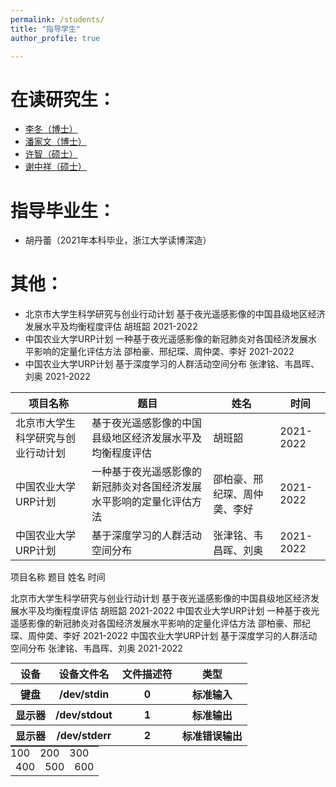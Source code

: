 ```yaml
---
permalink: /students/
title: "指导学生"
author_profile: true

---
```



在读研究生：
======
* [李冬（博士）](http://lidong.academic.site)
* [潘家文（博士）](https://pjw2146087.github.io/homepage/)
* [许智（硕士）](https://xuzhi0413.github.io/)
* [谢中祥（硕士）](https://zxxie-air.github.io/Page)

指导毕业生：
======
* 胡丹蕾（2021年本科毕业，浙江大学读博深造）

其他：
======
* 北京市大学生科学研究与创业行动计划 基于夜光遥感影像的中国县级地区经济发展水平及均衡程度评估 胡班韶 2021-2022
* 中国农业大学URP计划 一种基于夜光遥感影像的新冠肺炎对各国经济发展水平影响的定量化评估方法 邵柏豪、邢纪琛、周仲䶮、李好 2021-2022
* 中国农业大学URP计划 基于深度学习的人群活动空间分布  张津铭、韦昌晖、刘奥 2021-2022

|  项目名称   | 题目  |  姓名   | 时间  |
|  ----  | ----  | ----  | ----  |
| 北京市大学生科学研究与创业行动计划  | 基于夜光遥感影像的中国县级地区经济发展水平及均衡程度评估 | 胡班韶 | 2021-2022 |
| 中国农业大学URP计划  | 一种基于夜光遥感影像的新冠肺炎对各国经济发展水平影响的定量化评估方法 | 邵柏豪、邢纪琛、周仲䶮、李好 | 2021-2022 |
| 中国农业大学URP计划  | 基于深度学习的人群活动空间分布 | 张津铭、韦昌晖、刘奥 | 2021-2022 |


项目名称                            题目                                                                姓名                           时间  

北京市大学生科学研究与创业行动计划  基于夜光遥感影像的中国县级地区经济发展水平及均衡程度评估              胡班韶                         2021-2022 
中国农业大学URP计划                 一种基于夜光遥感影像的新冠肺炎对各国经济发展水平影响的定量化评估方法  邵柏豪、邢纪琛、周仲䶮、李好    2021-2022 
中国农业大学URP计划                 基于深度学习的人群活动空间分布                                       张津铭、韦昌晖、刘奥           2021-2022 



<table  style="margin:0;padding:0;border:0;">
        <tr>
            <th>设备</th>
            <th>设备文件名</th>
            <th>文件描述符</th>
            <th>类型</th>
        </tr>
        <tr>
            <th>键盘</th>
            <th>/dev/stdin</th>
            <th>0</th>
            <th>标准输入</th>
        </tr>
        <tr>
            <th>显示器</th>
            <th>/dev/stdout</th>
            <th>1</th>
            <th>标准输出</th>
        </tr>
        <tr>
            <th>显示器</th>
            <th>/dev/stderr</th>
            <th>2</th>
            <th>标准错误输出</th>
        </tr>
    </table>

<table style="margin:0;padding:0;border:0;">
        <tr style="margin:0;padding:0;border:0;">
          <td style="margin:0;padding:0;border:0;">100</td>
          <td style="margin:0;padding:0;border:0;">200</td>
          <td style="margin:0;padding:0;border:0;">300</td>
        </tr>
        <tr>
          <td>400</td>
          <td>500</td>
          <td>600</td>
        </tr>
</table>
